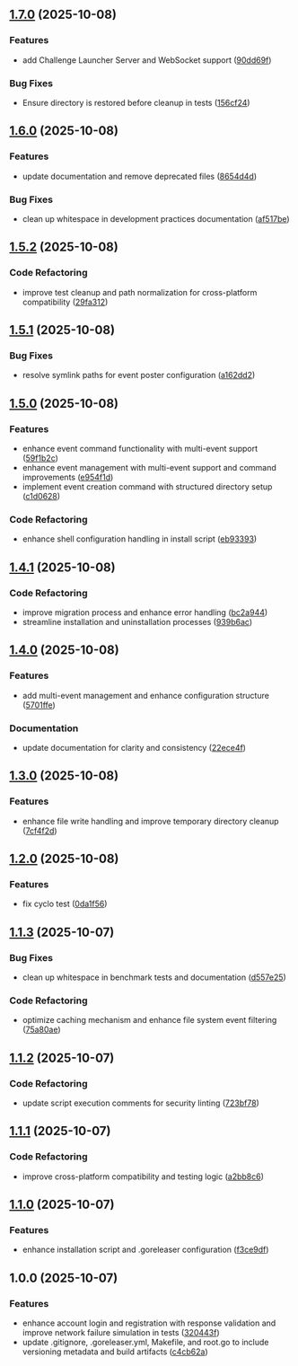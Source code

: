 ## [1.7.0](https://github.com/dimasma0305/gzcli/compare/v1.6.0...v1.7.0) (2025-10-08)

### Features

* add Challenge Launcher Server and WebSocket support ([90dd69f](https://github.com/dimasma0305/gzcli/commit/90dd69f49ecab510aa9d59983db4189798d8fd1c))

### Bug Fixes

* Ensure directory is restored before cleanup in tests ([156cf24](https://github.com/dimasma0305/gzcli/commit/156cf249b2089bc8f18fd0398739c7c63ff61098))

## [1.6.0](https://github.com/dimasma0305/gzcli/compare/v1.5.2...v1.6.0) (2025-10-08)

### Features

* update documentation and remove deprecated files ([8654d4d](https://github.com/dimasma0305/gzcli/commit/8654d4dbc62e0f7206f8e90c0d5e126a2f425c7b))

### Bug Fixes

* clean up whitespace in development practices documentation ([af517be](https://github.com/dimasma0305/gzcli/commit/af517bed5f6242e93f4a6e8ff8e5f0d7ebfd355b))

## [1.5.2](https://github.com/dimasma0305/gzcli/compare/v1.5.1...v1.5.2) (2025-10-08)

### Code Refactoring

* improve test cleanup and path normalization for cross-platform compatibility ([29fa312](https://github.com/dimasma0305/gzcli/commit/29fa3120f4b69230686e606818333ae432f73eeb))

## [1.5.1](https://github.com/dimasma0305/gzcli/compare/v1.5.0...v1.5.1) (2025-10-08)

### Bug Fixes

* resolve symlink paths for event poster configuration ([a162dd2](https://github.com/dimasma0305/gzcli/commit/a162dd2360191ac6795709a32d992c342402a71a))

## [1.5.0](https://github.com/dimasma0305/gzcli/compare/v1.4.1...v1.5.0) (2025-10-08)

### Features

* enhance event command functionality with multi-event support ([59f1b2c](https://github.com/dimasma0305/gzcli/commit/59f1b2cded71b5d0dda51ba22deff88e10bc4b6f))
* enhance event management with multi-event support and command improvements ([e954f1d](https://github.com/dimasma0305/gzcli/commit/e954f1de00afd9f675aa6540f1a247812911742d))
* implement event creation command with structured directory setup ([c1d0628](https://github.com/dimasma0305/gzcli/commit/c1d0628ed3094ae1d8fe6836bc56bbabb257d1b6))

### Code Refactoring

* enhance shell configuration handling in install script ([eb93393](https://github.com/dimasma0305/gzcli/commit/eb93393e88ec16439cbc545349e59ff0f65e1718))

## [1.4.1](https://github.com/dimasma0305/gzcli/compare/v1.4.0...v1.4.1) (2025-10-08)

### Code Refactoring

* improve migration process and enhance error handling ([bc2a944](https://github.com/dimasma0305/gzcli/commit/bc2a944caeeb542997b29ff5719aa7f8fc27d573))
* streamline installation and uninstallation processes ([939b6ac](https://github.com/dimasma0305/gzcli/commit/939b6acf3c47bf1f4571e4142d00ce1e239e10fb))

## [1.4.0](https://github.com/dimasma0305/gzcli/compare/v1.3.0...v1.4.0) (2025-10-08)

### Features

* add multi-event management and enhance configuration structure ([5701ffe](https://github.com/dimasma0305/gzcli/commit/5701ffe3257f02d94f691f5aeaad8483e5d99a56))

### Documentation

* update documentation for clarity and consistency ([22ece4f](https://github.com/dimasma0305/gzcli/commit/22ece4f9b005d1a92e3486ca16a0ecb61f37176c))

## [1.3.0](https://github.com/dimasma0305/gzcli/compare/v1.2.0...v1.3.0) (2025-10-08)

### Features

* enhance file write handling and improve temporary directory cleanup ([7cf4f2d](https://github.com/dimasma0305/gzcli/commit/7cf4f2d07d9a282e507fd6140b3777c150656926))

## [1.2.0](https://github.com/dimasma0305/gzcli/compare/v1.1.3...v1.2.0) (2025-10-08)

### Features

* fix cyclo test ([0da1f56](https://github.com/dimasma0305/gzcli/commit/0da1f56751130dc53cec28593a736e81e430a162))

## [1.1.3](https://github.com/dimasma0305/gzcli/compare/v1.1.2...v1.1.3) (2025-10-07)

### Bug Fixes

* clean up whitespace in benchmark tests and documentation ([d557e25](https://github.com/dimasma0305/gzcli/commit/d557e25c2d803e40c46eaa9687b136386d997fd1))

### Code Refactoring

* optimize caching mechanism and enhance file system event filtering ([75a80ae](https://github.com/dimasma0305/gzcli/commit/75a80ae263f6509fd952bd6a46b58494fba93032))

## [1.1.2](https://github.com/dimasma0305/gzcli/compare/v1.1.1...v1.1.2) (2025-10-07)

### Code Refactoring

* update script execution comments for security linting ([723bf78](https://github.com/dimasma0305/gzcli/commit/723bf786bdfd372197bb85e8455f0a49f35e261b))

## [1.1.1](https://github.com/dimasma0305/gzcli/compare/v1.1.0...v1.1.1) (2025-10-07)

### Code Refactoring

* improve cross-platform compatibility and testing logic ([a2bb8c6](https://github.com/dimasma0305/gzcli/commit/a2bb8c6a271b3cbebdaee5ab97fe36e8c86ba208))

## [1.1.0](https://github.com/dimasma0305/gzcli/compare/v1.0.0...v1.1.0) (2025-10-07)

### Features

* enhance installation script and .goreleaser configuration ([f3ce9df](https://github.com/dimasma0305/gzcli/commit/f3ce9dfb982be1f6d110ba1d5e260669027af520))

## 1.0.0 (2025-10-07)

### Features

* enhance account login and registration with response validation and improve network failure simulation in tests ([320443f](https://github.com/dimasma0305/gzcli/commit/320443f04c96ca27b57e922e8fc0b5847390033f))
* update .gitignore, .goreleaser.yml, Makefile, and root.go to include versioning metadata and build artifacts ([c4cb62a](https://github.com/dimasma0305/gzcli/commit/c4cb62a14df57d25591d2a3679309b94b71869a8))
